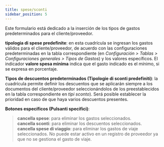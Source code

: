 ```yaml
---
title: spese/sconti
sidebar_position: 5
---
```


Este formulario está dedicado a la inserción de los tipos de gastos predeterminados para el cliente/proveedor.

**tipologia di spese predefinite**: en esta cuadrícula se ingresan los gastos válidos para el cliente/proveedor, de acuerdo con las configuraciones predeterminadas en la tabla correspondiente (en *Configuración > Tablas > Configuraciones generales > Tipos de Gastos*) y los valores específicos. El indicador **valore spesa minima** indica que el gasto indicado es el mínimo, si se expresa en porcentaje.

**Tipos de descuentos predeterminados (Tipologie di sconti predefiniti)**: la cuadrícula permite definir los descuentos que se aplicarán siempre a los documentos del cliente/proveedor seleccionándolos de los preestablecidos en la tabla correspondiente en *tipi sconto*). Será posible establecer la prioridad en caso de que haya varios descuentos presentes.

**Botones específicos (Pulsanti specifici)**:  
> **cancella spese**: para eliminar los gastos seleccionados.  
> **cancella sconti**: para eliminar los descuentos seleccionados.  
> **cancella spese di viaggio**: para eliminar los gastos de viaje seleccionados. No puede estar activo en un registro de proveedor ya que no se gestiona el gasto de viaje.